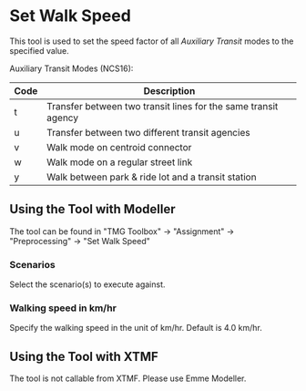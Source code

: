# **Set Walk Speed**
This tool is used to set the speed factor of all *Auxiliary Transit* modes to the specified value.

Auxiliary Transit Modes (NCS16):

| Code | Description |
|------|-------------|
| t | Transfer between two transit lines for the same transit agency |
| u | Transfer between two different transit agencies |
| v | Walk mode on centroid connector |
| w | Walk mode on a regular street link |
| y | Walk between park & ride lot and a transit station |

## **Using the Tool with Modeller**
The tool can be found in "TMG Toolbox" -> "Assignment" -> "Preprocessing" -> "Set Walk Speed"

### Scenarios
Select the scenario(s) to execute against.

### Walking speed in km/hr
Specify the walking speed in the unit of km/hr. Default is 4.0 km/hr.

## **Using the Tool with XTMF**
The tool is not callable from XTMF. Please use Emme Modeller.